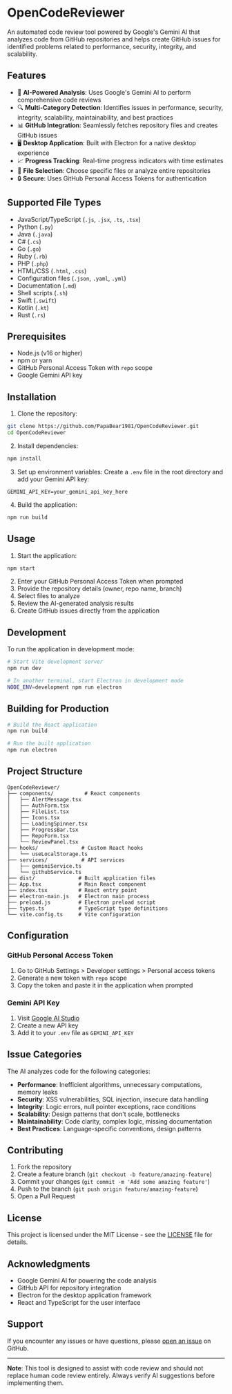 # OpenCodeReviewer

An automated code review tool powered by Google's Gemini AI that analyzes code from GitHub repositories and helps create GitHub issues for identified problems related to performance, security, integrity, and scalability.

## Features

- 🤖 **AI-Powered Analysis**: Uses Google's Gemini AI to perform comprehensive code reviews
- 🔍 **Multi-Category Detection**: Identifies issues in performance, security, integrity, scalability, maintainability, and best practices
- 📊 **GitHub Integration**: Seamlessly fetches repository files and creates GitHub issues
- 🖥️ **Desktop Application**: Built with Electron for a native desktop experience
- 📈 **Progress Tracking**: Real-time progress indicators with time estimates
- 🎯 **File Selection**: Choose specific files or analyze entire repositories
- 🔒 **Secure**: Uses GitHub Personal Access Tokens for authentication

## Supported File Types

- JavaScript/TypeScript (`.js`, `.jsx`, `.ts`, `.tsx`)
- Python (`.py`)
- Java (`.java`)
- C# (`.cs`)
- Go (`.go`)
- Ruby (`.rb`)
- PHP (`.php`)
- HTML/CSS (`.html`, `.css`)
- Configuration files (`.json`, `.yaml`, `.yml`)
- Documentation (`.md`)
- Shell scripts (`.sh`)
- Swift (`.swift`)
- Kotlin (`.kt`)
- Rust (`.rs`)

## Prerequisites

- Node.js (v16 or higher)
- npm or yarn
- GitHub Personal Access Token with `repo` scope
- Google Gemini API key

## Installation

1. Clone the repository:
```bash
git clone https://github.com/PapaBear1981/OpenCodeReviewer.git
cd OpenCodeReviewer
```

2. Install dependencies:
```bash
npm install
```

3. Set up environment variables:
Create a `.env` file in the root directory and add your Gemini API key:
```
GEMINI_API_KEY=your_gemini_api_key_here
```

4. Build the application:
```bash
npm run build
```

## Usage

1. Start the application:
```bash
npm start
```

2. Enter your GitHub Personal Access Token when prompted
3. Provide the repository details (owner, repo name, branch)
4. Select files to analyze
5. Review the AI-generated analysis results
6. Create GitHub issues directly from the application

## Development

To run the application in development mode:

```bash
# Start Vite development server
npm run dev

# In another terminal, start Electron in development mode
NODE_ENV=development npm run electron
```

## Building for Production

```bash
# Build the React application
npm run build

# Run the built application
npm run electron
```

## Project Structure

```
OpenCodeReviewer/
├── components/          # React components
│   ├── AlertMessage.tsx
│   ├── AuthForm.tsx
│   ├── FileList.tsx
│   ├── Icons.tsx
│   ├── LoadingSpinner.tsx
│   ├── ProgressBar.tsx
│   ├── RepoForm.tsx
│   └── ReviewPanel.tsx
├── hooks/              # Custom React hooks
│   └── useLocalStorage.ts
├── services/           # API services
│   ├── geminiService.ts
│   └── githubService.ts
├── dist/              # Built application files
├── App.tsx            # Main React component
├── index.tsx          # React entry point
├── electron-main.js   # Electron main process
├── preload.js         # Electron preload script
├── types.ts           # TypeScript type definitions
└── vite.config.ts     # Vite configuration
```

## Configuration

### GitHub Personal Access Token

1. Go to GitHub Settings > Developer settings > Personal access tokens
2. Generate a new token with `repo` scope
3. Copy the token and paste it in the application when prompted

### Gemini API Key

1. Visit [Google AI Studio](https://makersuite.google.com/app/apikey)
2. Create a new API key
3. Add it to your `.env` file as `GEMINI_API_KEY`

## Issue Categories

The AI analyzes code for the following categories:

- **Performance**: Inefficient algorithms, unnecessary computations, memory leaks
- **Security**: XSS vulnerabilities, SQL injection, insecure data handling
- **Integrity**: Logic errors, null pointer exceptions, race conditions
- **Scalability**: Design patterns that don't scale, bottlenecks
- **Maintainability**: Code clarity, complex logic, missing documentation
- **Best Practices**: Language-specific conventions, design patterns

## Contributing

1. Fork the repository
2. Create a feature branch (`git checkout -b feature/amazing-feature`)
3. Commit your changes (`git commit -m 'Add some amazing feature'`)
4. Push to the branch (`git push origin feature/amazing-feature`)
5. Open a Pull Request

## License

This project is licensed under the MIT License - see the [LICENSE](LICENSE) file for details.

## Acknowledgments

- Google Gemini AI for powering the code analysis
- GitHub API for repository integration
- Electron for the desktop application framework
- React and TypeScript for the user interface

## Support

If you encounter any issues or have questions, please [open an issue](https://github.com/PapaBear1981/OpenCodeReviewer/issues) on GitHub.

---

**Note**: This tool is designed to assist with code review and should not replace human code review entirely. Always verify AI suggestions before implementing them.
